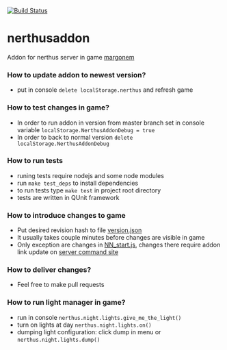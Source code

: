 [![Build Status](https://travis-ci.org/akrzyz/nerthusaddon.svg?branch=master)](https://travis-ci.org/akrzyz/nerthusaddon)
# nerthusaddon
  Addon for nerthus server in game [margonem](http://www.margonem.pl/)

### How to update addon to newest version?
  * put in console `delete localStorage.nerthus` and refresh game 

### How to test changes in game?
  * In order to run addon in version from master branch set in console variable `localStorage.NerthusAddonDebug = true` 
  * In order to back to normal version `delete localStorage.NerthusAddonDebug`
 
### How to run tests
  * runing tests require nodejs and some node modules
  * run `make test_deps` to install dependencies
  * to run tests type `make test` in project root directory
  * tests are written in QUnit framework
 
### How to introduce changes to game
  * Put desired revision hash to file [version.json](version.json)
  * It usually takes couple minutes before changes are visible in game
  * Only exception are changes in [NN_start.js](NN_start.js), changes there require addon link update on [server command site](http://serwery.margonem.pl/)
  
### How to deliver changes? 
  * Feel free to make pull requests

### How to run light manager in game?
  * run in console `nerthus.night.lights.give_me_the_light()`
  * turn on lights at day `nerthus.night.lights.on()`
  * dumping light configuration: click dump in menu or `nerthus.night.lights.dump()`

